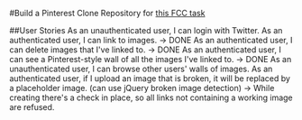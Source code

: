 #Build a Pinterest Clone
Repository for [this FCC task](http://www.freecodecamp.com/challenges/build-a-pinterest-clone)

##User Stories
As an unauthenticated user, I can login with Twitter.
As an authenticated user, I can link to images. -> DONE
As an authenticated user, I can delete images that I've linked to. -> DONE
As an authenticated user, I can see a Pinterest-style wall of all the images I've linked to. -> DONE
As an unauthenticated user, I can browse other users' walls of images.
As an authenticated user, if I upload an image that is broken, it will be replaced by a placeholder image. (can use jQuery broken image detection) -> While creating there's a check in place, so all links not containing a working image are refused.
